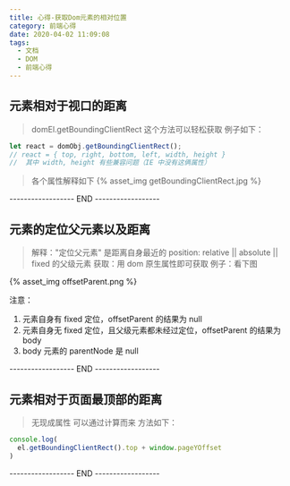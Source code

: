 ```yaml
---
title: 心得-获取Dom元素的相对位置
category: 前端心得
date: 2020-04-02 11:09:08
tags:
  - 文档
  - DOM
  - 前端心得
---
```


## 元素相对于视口的距离
> domEl.getBoundingClientRect 这个方法可以轻松获取
> 例子如下：

```javascript
let react = domObj.getBoundingClientRect();
// react = { top, right, bottom, left, width, height }
//  其中 width, height 有些兼容问题（IE 中没有这俩属性）
```

> 各个属性解释如下
{% asset_img getBoundingClientRect.jpg %}

------------------ END ------------------

## 元素的定位父元素以及距离
> 解释："定位父元素" 是距离自身最近的 position: relative || absolute || fixed 的父级元素
> 获取：用 dom 原生属性即可获取
> 例子：看下图 

{% asset_img offsetParent.png %}

注意：
1. 元素自身有 fixed 定位，offsetParent 的结果为 null
2. 元素自身无 fixed 定位，且父级元素都未经过定位，offsetParent 的结果为 body
4. body 元素的 parentNode 是 null

------------------ END ------------------

## 元素相对于页面最顶部的距离
> 无现成属性
> 可以通过计算而来
> 方法如下：

```javascript
console.log(
  el.getBoundingClientRect().top + window.pageYOffset
)
```

------------------ END ------------------